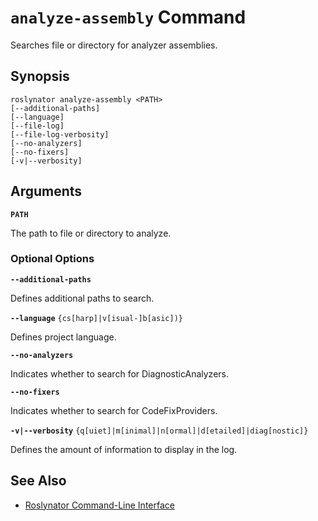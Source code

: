 
# `analyze-assembly` Command

Searches file or directory for analyzer assemblies.

## Synopsis

```
roslynator analyze-assembly <PATH>
[--additional-paths]
[--language]
[--file-log]
[--file-log-verbosity]
[--no-analyzers]
[--no-fixers]
[-v|--verbosity]
```

## Arguments

**`PATH`**

The path to file or directory to analyze.

### Optional Options

**`--additional-paths`**

Defines additional paths to search.

**`--language`** `{cs[harp]|v[isual-]b[asic])}`

Defines project language.

**`--no-analyzers`**

Indicates whether to search for DiagnosticAnalyzers.

**`--no-fixers`**

Indicates whether to search for CodeFixProviders.

**`-v|--verbosity`** `{q[uiet]|m[inimal]|n[ormal]|d[etailed]|diag[nostic]}`

Defines the amount of information to display in the log.

## See Also

* [Roslynator Command-Line Interface](README.md)
